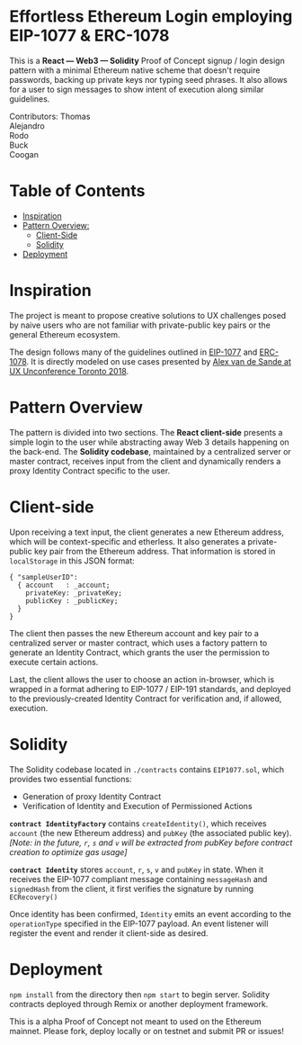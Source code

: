 Effortless Ethereum Login employing EIP-1077 & ERC-1078
================= 

This is a __React — Web3 — Solidity__ Proof of Concept signup / login design pattern with a minimal Ethereum native scheme that doesn't require passwords, backing up private keys nor typing seed phrases. It also allows for a user to sign messages to show intent of execution along similar guidelines.

Contributors:
Thomas  
Alejandro  
Rodo  
Buck  
Coogan  

Table of Contents
================= 
  * [Inspiration](#inspiration)  
  * [Pattern Overview:](#pattern-overview)  
      * [Client-Side](#client-side)  
      * [Solidity](#solidity)  
  * [Deployment](#deployment)  
  
  
 
Inspiration  
=====
The project is meant to propose creative solutions to UX challenges posed by naive users who are not familiar with private-public key pairs or the general Ethereum ecosystem.
  
The design follows many of the guidelines outlined in [EIP-1077](https://github.com/ethereum/EIPs/pull/1077) and [ERC-1078](https://github.com/ethereum/EIPs/pull/1078). It is directly modeled on use cases presented by [Alex van de Sande at UX Unconference Toronto 2018](https://www.youtube.com/watch?v=qF2lhJzngto&feature=youtu.be).
  

Pattern Overview  
=====
The pattern is divided into two sections. The __React client-side__ presents a simple login  to the user while abstracting away Web 3 details happening on the back-end. The __Solidity codebase__, maintained by a centralized server or master contract, receives input from the client and dynamically renders a proxy Identity Contract specific to the user.
  

Client-side  
=====
Upon receiving a text input, the client generates a new Ethereum address, which will be context-specific and etherless. It also generates a private-public key pair from the Ethereum address. That information is stored in `localStorage` in this JSON format:
  
```
{ "sampleUserID":
  { account   : _account;
    privateKey: _privateKey;
    publicKey : _publicKey;
  }
}
```
  
  
The client then passes the new Ethereum account and key pair to a centralized server or master contract, which uses a factory pattern to generate an Identity Contract, which grants the user the permission to execute certain actions.
  
Last, the client allows the user to choose an action in-browser, which is wrapped in a format adhering to EIP-1077 / EIP-191 standards, and deployed to the previously-created Identity Contract for verification and, if allowed, execution.
  

Solidity  
=====
The Solidity codebase located in `./contracts` contains `EIP1077.sol`, which provides two essential functions:
  
* Generation of proxy Identity Contract
* Verification of Identity and Execution of Permissioned Actions
  
__`contract IdentityFactory`__ contains `createIdentity()`, which receives `account` (the new Ethereum address) and `pubKey` (the associated public key). *[Note: in the future, `r`, `s` and `v` will be extracted from pubKey before contract creation to optimize gas usage]* 
  
__`contract Identity`__ stores `account`, `r`, `s`, `v` and `pubKey` in state. When it receives the EIP-1077 compliant message containing `messageHash` and `signedHash` from the client, it first verifies the signature by running `ECRecovery()` 
  
Once identity has been confirmed, `Identity` emits an event according to the `operationType` specified in the EIP-1077 payload. An event listener will register the event and render it client-side as desired.
  
  
Deployment  
=====

`npm install` from the directory then `npm start` to begin server. Solidity contracts deployed through Remix or another deployment framework.


This is a alpha Proof of Concept not meant to used on the Ethereum mainnet. Please fork, deploy locally or on testnet and submit PR or issues!
